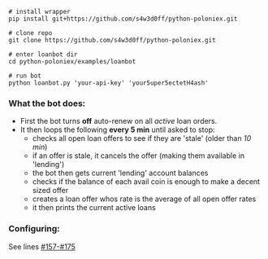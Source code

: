 ```
# install wrapper
pip install git+https://github.com/s4w3d0ff/python-poloniex.git

# clone repo
git clone https://github.com/s4w3d0ff/python-poloniex.git

# enter loanbot dir
cd python-poloniex/examples/loanbot

# run bot
python loanbot.py 'your-api-key' 'your5uper5ectetH4ash'
```

### What the bot does:  
* First the bot turns __off__ auto-renew on all _active_ loan orders.  
* It then loops the following __every 5 min__ until asked to stop:  
  - checks all open loan offers to see if they are 'stale' (older than _10 min_)
  - if an offer is stale, it cancels the offer (making them available in 'lending')
  - the bot then gets current 'lending' account balances
  - checks if the balance of each avail coin is enough to make a decent sized offer
  - creates a loan offer whos rate is the average of all open offer rates
  - it then prints the current active loans

### Configuring:
  See lines [#157-#175](https://github.com/s4w3d0ff/python-poloniex/blob/master/examples/loanbot/loanbot.py#L157-#L175)
